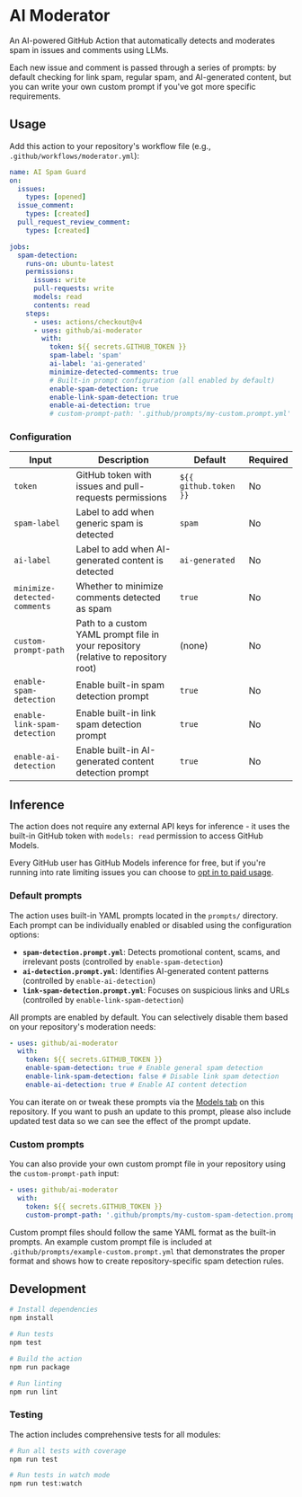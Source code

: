 # AI Moderator

An AI-powered GitHub Action that automatically detects and moderates spam in
issues and comments using LLMs.

Each new issue and comment is passed through a series of prompts: by default
checking for link spam, regular spam, and AI-generated content, but you can
write your own custom prompt if you've got more specific requirements.

## Usage

Add this action to your repository's workflow file (e.g.,
`.github/workflows/moderator.yml`):

```yaml
name: AI Spam Guard
on:
  issues:
    types: [opened]
  issue_comment:
    types: [created]
  pull_request_review_comment:
    types: [created]

jobs:
  spam-detection:
    runs-on: ubuntu-latest
    permissions:
      issues: write
      pull-requests: write
      models: read
      contents: read
    steps:
      - uses: actions/checkout@v4
      - uses: github/ai-moderator
        with:
          token: ${{ secrets.GITHUB_TOKEN }}
          spam-label: 'spam'
          ai-label: 'ai-generated'
          minimize-detected-comments: true
          # Built-in prompt configuration (all enabled by default)
          enable-spam-detection: true
          enable-link-spam-detection: true
          enable-ai-detection: true
          # custom-prompt-path: '.github/prompts/my-custom.prompt.yml'  # Optional
```

### Configuration

| Input                        | Description                                                                        | Default               | Required |
| ---------------------------- | ---------------------------------------------------------------------------------- | --------------------- | -------- |
| `token`                      | GitHub token with issues and pull-requests permissions                             | `${{ github.token }}` | No       |
| `spam-label`                 | Label to add when generic spam is detected                                         | `spam`                | No       |
| `ai-label`                   | Label to add when AI-generated content is detected                                 | `ai-generated`        | No       |
| `minimize-detected-comments` | Whether to minimize comments detected as spam                                      | `true`                | No       |
| `custom-prompt-path`         | Path to a custom YAML prompt file in your repository (relative to repository root) | (none)                | No       |
| `enable-spam-detection`      | Enable built-in spam detection prompt                                              | `true`                | No       |
| `enable-link-spam-detection` | Enable built-in link spam detection prompt                                         | `true`                | No       |
| `enable-ai-detection`        | Enable built-in AI-generated content detection prompt                              | `true`                | No       |

## Inference

The action does not require any external API keys for inference - it uses the
built-in GitHub token with `models: read` permission to access GitHub Models.

Every GitHub user has GitHub Models inference for free, but if you're running
into rate limiting issues you can choose to
[opt in to paid usage](https://docs.github.com/en/billing/managing-billing-for-your-products/about-billing-for-github-models).

### Default prompts

The action uses built-in YAML prompts located in the `prompts/` directory. Each
prompt can be individually enabled or disabled using the configuration options:

- **`spam-detection.prompt.yml`**: Detects promotional content, scams, and
  irrelevant posts (controlled by `enable-spam-detection`)
- **`ai-detection.prompt.yml`**: Identifies AI-generated content patterns
  (controlled by `enable-ai-detection`)
- **`link-spam-detection.prompt.yml`**: Focuses on suspicious links and URLs
  (controlled by `enable-link-spam-detection`)

All prompts are enabled by default. You can selectively disable them based on
your repository's moderation needs:

```yaml
- uses: github/ai-moderator
  with:
    token: ${{ secrets.GITHUB_TOKEN }}
    enable-spam-detection: true # Enable general spam detection
    enable-link-spam-detection: false # Disable link spam detection
    enable-ai-detection: true # Enable AI content detection
```

You can iterate on or tweak these prompts via the
[Models tab](https://github.com/github/ai-moderator/models) on this repository.
If you want to push an update to this prompt, please also include updated test
data so we can see the effect of the prompt update.

### Custom prompts

You can also provide your own custom prompt file in your repository using the
`custom-prompt-path` input:

```yaml
- uses: github/ai-moderator
  with:
    token: ${{ secrets.GITHUB_TOKEN }}
    custom-prompt-path: '.github/prompts/my-custom-spam-detection.prompt.yml'
```

Custom prompt files should follow the same YAML format as the built-in prompts.
An example custom prompt file is included at
`.github/prompts/example-custom.prompt.yml` that demonstrates the proper format
and shows how to create repository-specific spam detection rules.

## Development

```bash
# Install dependencies
npm install

# Run tests
npm test

# Build the action
npm run package

# Run linting
npm run lint
```

### Testing

The action includes comprehensive tests for all modules:

```bash
# Run all tests with coverage
npm run test

# Run tests in watch mode
npm run test:watch
```
